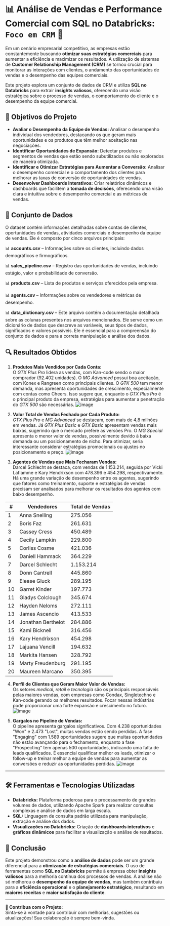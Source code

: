 # 📊 **Análise de Vendas e Performance Comercial com SQL no Databricks: `Foco em CRM`** 🚀

Em um cenário empresarial competitivo, as empresas estão constantemente buscando **otimizar suas estratégias comerciais** para aumentar a eficiência e maximizar os resultados. A utilização de sistemas de **Customer Relationship Management (CRM)** se tornou crucial para monitorar as interações com clientes, o andamento das oportunidades de vendas e o desempenho das equipes comerciais.

Este projeto explora um conjunto de dados de CRM e utiliza **SQL no Databricks** para extrair **insights valiosos**, oferecendo uma visão estratégica sobre o processo de vendas, o comportamento do cliente e o desempenho da equipe comercial.


## **🎯 Objetivos do Projeto**

- **Avaliar o Desempenho da Equipe de Vendas:** Analisar o desempenho individual dos vendedores, destacando os que geram mais oportunidades e os produtos que têm melhor aceitação nas negociações.
- **Identificar Oportunidades de Expansão:** Detectar produtos e segmentos de vendas que estão sendo subutilizados ou não explorados de maneira otimizada.
- **Identificar e Otimizar Estratégias para Aumentar a Conversão:** Analisar o desempenho comercial e o comportamento dos clientes para melhorar as taxas de conversão de oportunidades de vendas.
- **Desenvolver Dashboards Interativos:** Criar relatórios dinâmicos e dashboards que facilitem a **tomada de decisões**, oferecendo uma visão clara e intuitiva sobre o desempenho comercial e as métricas de vendas.


## **📂 Conjunto de Dados**

O dataset contém informações detalhadas sobre contas de clientes, oportunidades de vendas, atividades comerciais e desempenho da equipe de vendas. Ele é composto por cinco arquivos principais:

📊 **accounts.csv** – Informações sobre os clientes, incluindo dados demográficos e firmográficos.

📊 **sales_pipeline.csv** – Registro das oportunidades de vendas, incluindo estágio, valor e probabilidade de conversão.

📊 **products.csv** – Lista de produtos e serviços oferecidos pela empresa.

📊 **agents.csv** – Informações sobre os vendedores e métricas de desempenho.

📊 **data_dictionary.csv** – Este arquivo contém a documentação detalhada sobre as colunas presentes nos arquivos mencionados. Ele serve como um dicionário de dados que descreve as variáveis, seus tipos de dados, significados e valores possíveis. Ele é essencial para a compreensão do conjunto de dados e para a correta manipulação e análise dos dados.


## **🔍 Resultados Obtidos**

1. **Produtos Mais Vendidos por Cada Conta:**  
   O *GTX Plus Pro* lidera as vendas, com Kan-code sendo o maior comprador (92.402 unidades). O *MG Advanced* possui boa aceitação, com Konex e Rangreen como principais clientes. O *GTK 500* tem menor demanda, mas apresenta oportunidades de crescimento, especialmente com contas como Cheers. Isso sugere que, enquanto o *GTX Plus Pro* é o principal produto da empresa, estratégias para aumentar a penetração do *GTK 500* são necessárias.
![image](https://github.com/user-attachments/assets/1ab572e2-18b7-4382-abe8-ce3f514919de)

2. **Valor Total de Vendas Fechado por Cada Produto:**  
   *GTX Plus Pro* e *MG Advanced* se destacam, com mais de 4,8 milhões em vendas. Já *GTX Plus Basic* e *GTX Basic* apresentam vendas mais baixas, sugerindo que o mercado prefere as versões Pro. O *MG Special* apresenta o menor valor de vendas, possivelmente devido à baixa demanda ou um posicionamento de nicho. Para otimizar, seria interessante considerar estratégias promocionais ou ajustes no posicionamento e preço.
![image](https://github.com/user-attachments/assets/83808c82-813d-417e-ae73-81a5cc2b86d6)

3. **Agentes de Vendas que Mais Fecharam Vendas:**  
   Darcel Schlecht se destaca, com vendas de 1.153.214, seguida por Vicki Laflamme e Kary Hendrixson com 478.396 e 454.298, respectivamente. Há uma grande variação de desempenho entre os agentes, sugerindo que fatores como treinamento, suporte e estratégias de vendas precisam ser analisados para melhorar os resultados dos agentes com baixo desempenho.

| #  | Vendedores         | Total de Vendas |
|----|--------------------|-----------------|
| 1  | Anna Snelling      | 275.056         |
| 2  | Boris Faz          | 261.631         |
| 3  | Cassey Cress       | 450.489         |
| 4  | Cecily Lampkin     | 229.800         |
| 5  | Corliss Cosme      | 421.036         |
| 6  | Daniell Hammack    | 364.229         |
| 7  | Darcel Schlecht    | 1.153.214       |
| 8  | Donn Cantrell      | 445.860         |
| 9  | Elease Gluck       | 289.195         |
| 10 | Garret Kinder      | 197.773         |
| 11 | Gladys Colclough   | 345.674         |
| 12 | Hayden Neloms      | 272.111         |
| 13 | James Ascencio     | 413.533         |
| 14 | Jonathan Berthelot | 284.886         |
| 15 | Kami Bicknell      | 316.456         |
| 16 | Kary Hendrixson    | 454.298         |
| 17 | Lajuana Vencill    | 194.632         |
| 18 | Markita Hansen     | 328.792         |
| 19 | Marty Freudenburg  | 291.195         |
| 20 | Maureen Marcano    | 350.395         |

4. **Perfil de Clientes que Geram Maior Valor de Vendas:**  
   Os setores *medical*, *retail* e *tecnologia* são os principais responsáveis pelas maiores vendas, com empresas como Condax, Singletechno e Kan-code gerando os melhores resultados. Focar nessas indústrias pode proporcionar uma forte expansão e crescimento no futuro.
![image](https://github.com/user-attachments/assets/696e1a4a-b018-45a7-b9a6-6655a3470e78)

5. **Gargalos no Pipeline de Vendas:**  
   O pipeline apresenta gargalos significativos. Com 4.238 oportunidades "Won" e 2.473 "Lost", muitas vendas estão sendo perdidas. A fase "Engaging" com 1.589 oportunidades sugere que muitas oportunidades não estão avançando para o fechamento, enquanto a fase "Prospecting" tem apenas 500 oportunidades, indicando uma falta de leads qualificados. É essencial qualificar melhor os leads, otimizar o follow-up e treinar melhor a equipe de vendas para aumentar as conversões e reduzir as oportunidades perdidas.
![image](https://github.com/user-attachments/assets/87f4f041-c670-490c-978e-88ac6a1aacb9)

---

## **🛠️ Ferramentas e Tecnologias Utilizadas**

- **Databricks:** Plataforma poderosa para o processamento de grandes volumes de dados, utilizando Apache Spark para realizar consultas complexas e análise de dados em larga escala.
- **SQL:** Linguagem de consulta padrão utilizada para manipulação, extração e análise dos dados.
- **Visualizações no Databricks:** Criação de **dashboards interativos** e **gráficos dinâmicos** para facilitar a visualização e análise de resultados.

## **🎯 Conclusão**

Este projeto demonstrou como a **análise de dados** pode ser um grande diferencial para a **otimização de estratégias comerciais**. O uso de ferramentas como **SQL no Databricks** permite à empresa obter **insights valiosos** para a melhoria contínua dos processos de vendas. A análise não só melhorou o **desempenho da equipe de vendas**, mas também contribuiu para a **eficiência operacional** e o **planejamento estratégico**, resultando em **maiores receitas** e **maior satisfação do cliente**.

---

**📌 Contribua com o Projeto:**  
Sinta-se à vontade para contribuir com melhorias, sugestões ou atualizações! Sua colaboração é sempre bem-vinda.

